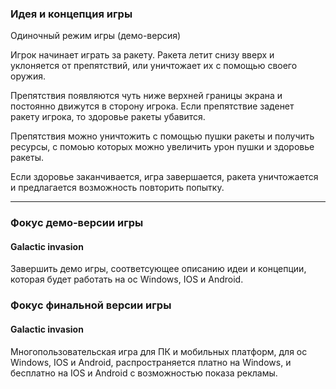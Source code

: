 ### Идея и концепция игры

Одиночный режим игры (демо-версия)

Игрок начинает играть за ракету. Ракета летит снизу вверх и уклоняется от препятствий, или уничтожает их с помощью своего оружия. 

Препятствия появляются чуть ниже верхней границы экрана и постоянно движутся в сторону игрока. Если препятствие заденет ракету игрока, то здоровье ракеты убавится.

Препятствия можно уничтожить с помощью пушки ракеты и получить ресурсы, с помоью которых можно увеличить урон пушки и здоровье ракеты. 

Если здоровье заканчивается, игра завершается, ракета уничтожается и предлагается возможность повторить попытку.

---------------------------------------------------------------------------------------------------------------------------------------------------------------------------------

### Фокус демо-версии игры

#### Galactic invasion

Завершить демо игры, соответсующее описанию идеи и концепции, которая будет работать на ос Windows, IOS и Android. 

### Фокус финальной версии игры

#### Galactic invasion

Многопользовательская игра для ПК и мобильных платформ, для ос Windows, IOS и Android, распространяется платно на Windows, и бесплатно на IOS и Android с возможностью показа рекламы. 